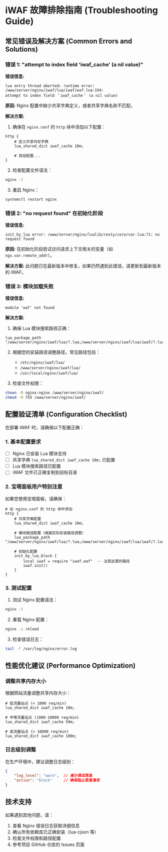 # iWAF 故障排除指南 (Troubleshooting Guide)

## 常见错误及解决方案 (Common Errors and Solutions)

### 错误 1: "attempt to index field 'iwaf_cache' (a nil value)"

**错误信息:**
```
lua entry thread aborted: runtime error: /www/server/nginx/iwaf/lua/iwaf/waf.lua:194: 
attempt to index field ＇iwaf_cache＇ (a nil value)
```

**原因:** 
Nginx 配置中缺少共享字典定义，或者共享字典名称不匹配。

**解决方案:**

1. 确保在 `nginx.conf` 的 `http` 块中添加以下配置：
```nginx
http {
    # 定义共享内存字典
    lua_shared_dict iwaf_cache 10m;
    
    # 其他配置...
}
```

2. 检查配置文件语法：
```bash
nginx -t
```

3. 重启 Nginx：
```bash
systemctl restart nginx
```

### 错误 2: "no request found" 在初始化阶段

**错误信息:**
```
init_by_lua error: /www/server/nginx/lualib/resty/core/var.lua:71: no request found
```

**原因:** 
在初始化阶段尝试访问请求上下文相关的变量（如 `ngx.var.remote_addr`）。

**解决方案:**
此问题已在最新版本中修复。如果仍然遇到此错误，请更新到最新版本的 iWAF。

### 错误 3: 模块加载失败

**错误信息:**
```
module 'waf' not found
```

**解决方案:**

1. 确保 Lua 模块搜索路径正确：
```nginx
lua_package_path "/www/server/nginx/iwaf/lua/?.lua;/www/server/nginx/iwaf/lua/iwaf/?.lua;;";
```

2. 根据您的安装路径调整路径，常见路径包括：
   - `/etc/nginx/iwaf/lua/`
   - `/www/server/nginx/iwaf/lua/`
   - `/usr/local/nginx/iwaf/lua/`

3. 检查文件权限：
```bash
chown -R nginx:nginx /www/server/nginx/iwaf/
chmod -R 755 /www/server/nginx/iwaf/
```

## 配置验证清单 (Configuration Checklist)

在部署 iWAF 时，请确保以下配置正确：

### 1. 基本配置要求

- [ ] Nginx 已安装 Lua 模块支持
- [ ] 共享字典 `lua_shared_dict iwaf_cache 10m;` 已配置
- [ ] Lua 模块搜索路径已配置
- [ ] iWAF 文件已正确复制到目标目录

### 2. 宝塔面板用户特别注意

如果您使用宝塔面板，请确保：

```nginx
# 在 nginx.conf 的 http 块中添加
http {
    # 共享字典配置
    lua_shared_dict iwaf_cache 10m;
    
    # 模块路径配置（根据实际安装路径调整）
    lua_package_path "/www/server/nginx/iwaf/lua/?.lua;/www/server/nginx/iwaf/lua/iwaf/?.lua;;";
    
    # 初始化配置
    init_by_lua_block {
        local iwaf = require "iwaf.waf"  -- 注意这里的路径
        iwaf.init()
    }
}
```

### 3. 测试配置

1. 测试 Nginx 配置语法：
```bash
nginx -t
```

2. 重载 Nginx 配置：
```bash
nginx -s reload
```

3. 检查错误日志：
```bash
tail -f /var/log/nginx/error.log
```

## 性能优化建议 (Performance Optimization)

### 调整共享内存大小

根据网站流量调整共享内存大小：

```nginx
# 低流量站点 (< 1000 req/min)
lua_shared_dict iwaf_cache 10m;

# 中等流量站点 (1000-10000 req/min)
lua_shared_dict iwaf_cache 50m;

# 高流量站点 (> 10000 req/min)
lua_shared_dict iwaf_cache 100m;
```

### 日志级别调整

在生产环境中，建议调整日志级别：

```json
{
    "log_level": "warn",  // 减少调试信息
    "action": "block"     // 确保阻止恶意请求
}
```

## 技术支持

如果遇到其他问题，请：

1. 查看 Nginx 错误日志获取详细信息
2. 确认所有依赖库已正确安装（lua-cjson 等）
3. 检查文件权限和路径配置
4. 参考项目 GitHub 仓库的 Issues 页面